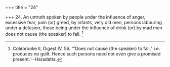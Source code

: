 +++
title = "24"

+++
24. An untruth spoken by people under the influence of anger, excessive fear, pain (or) greed, by infants, very old men, persons labouring under a delusion, those being under the influence of drink (or) by mad men does not cause (the speaker) to fall. [^22] 


[^22]:  Colebrooke II, Digest IV, 56. '"Does not cause (the speaker) to fall," i.e. produces no guilt. Hence such persons need not even give a promised present.'--Haradatta.

